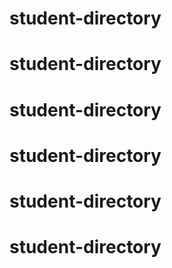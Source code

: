 # student-directory
# student-directory
# student-directory
# student-directory
# student-directory
# student-directory
